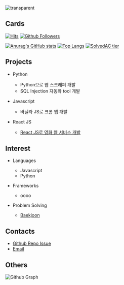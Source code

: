 ![transparent](https://capsule-render.vercel.app/api?type=transparent&fontColor=703ee5&text=HAAM%20H.J.&desc=Full%20Stack%20Engineer&height=150&fontSize=60&descAlignY=75&descAlign=60)

## Cards
[![Hits](https://hits.seeyoufarm.com/api/count/incr/badge.svg?url=https%3A%2F%2Fgithub.com%2FhyungJinn&count_bg=%2379C83D&title_bg=%23555555&icon=&icon_color=%23E7E7E7&title=hits&edge_flat=false)](https://github.com/hyungJinn)
[![Github Followers](https://img.shields.io/github/followers/hyungJinn?color=06d6a0&label=Github%20Followers&style=for-the-badge)](https://github.com/hyungJinn?tab=followers)

[![Anurag's GitHub stats](https://github-readme-stats.vercel.app/api?username=hyungJinn&hide=issues,contribs&show_icons=true&theme=nord)](https://github.com/anuraghazra/github-readme-stats)
[![Top Langs](https://github-readme-stats.vercel.app/api/top-langs/?username=hyungJinn&layout=compact&hide=Visual%20Basic)](https://github.com/anuraghazra/github-readme-stats)
[![SolvedAC tier](http://mazassumnida.wtf/api/v2/generate_badge?boj=hyungjin)](https://solved.ac/hyungjin)


## Projects
 - Python
   - Python으로 웹 스크래퍼 개발
   - SQL Injection 자동화 tool 개발
  
 - Javascript
   - 바닐라 JS로 크롬 앱 개발
 
 - React JS
   - [React JS로 영화 웹 서비스 개발](https://hyungjinn.github.io/react-netflix-clone/)


## Interest
 - Languages
   - Javascript
   - Python

 - Frameworks
   - oooo

 - Problem Solving
   - [Baekjoon](https://www.acmicpc.net/user/hyungjin)


## Contacts
  - [Github Repo Issue](https://github.com/hyungjinn/hyungjinn/issues)
  - [Email](mailto:hyungjinnh@gmail.com)
  

## Others
![Github Graph](https://activity-graph.herokuapp.com/graph?username=hyungjinn&area=false&theme=xcode&hide_border=true)
